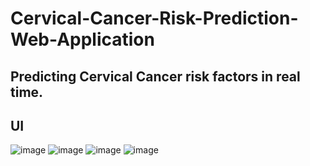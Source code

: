 # Cervical-Cancer-Risk-Prediction-Web-Application
## Predicting Cervical Cancer risk factors in real time.

## UI


![image](https://github.com/user-attachments/assets/937a5fc2-3a41-4e31-95e9-f9eec8941697)
![image](https://github.com/user-attachments/assets/3390fe86-eca1-4766-9868-9653b3a934d5)
![image](https://github.com/user-attachments/assets/7eb25673-afee-4136-b721-91dd57ac7a42)
![image](https://github.com/user-attachments/assets/1aa30180-c1a8-4f6c-989b-5aea33316c26)

